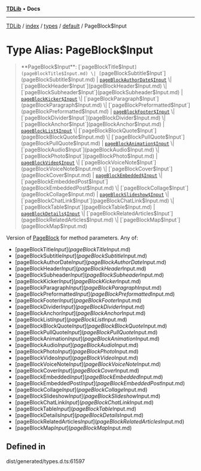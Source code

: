 [**TDLib**](../../../../../../README.md) • **Docs**

***

[TDLib](../../../../../../modules.md) / [index](../../../../../README.md) / [types](../../../README.md) / [default](../README.md) / PageBlock$Input

# Type Alias: PageBlock$Input

> **PageBlock$Input**: [`pageBlockTitle$Input`](pageBlockTitle$Input.md) \| [`pageBlockSubtitle$Input`](pageBlockSubtitle$Input.md) \| [`pageBlockAuthorDate$Input`](pageBlockAuthorDate$Input.md) \| [`pageBlockHeader$Input`](pageBlockHeader$Input.md) \| [`pageBlockSubheader$Input`](pageBlockSubheader$Input.md) \| [`pageBlockKicker$Input`](pageBlockKicker$Input.md) \| [`pageBlockParagraph$Input`](pageBlockParagraph$Input.md) \| [`pageBlockPreformatted$Input`](pageBlockPreformatted$Input.md) \| [`pageBlockFooter$Input`](pageBlockFooter$Input.md) \| [`pageBlockDivider$Input`](pageBlockDivider$Input.md) \| [`pageBlockAnchor$Input`](pageBlockAnchor$Input.md) \| [`pageBlockList$Input`](pageBlockList$Input.md) \| [`pageBlockBlockQuote$Input`](pageBlockBlockQuote$Input.md) \| [`pageBlockPullQuote$Input`](pageBlockPullQuote$Input.md) \| [`pageBlockAnimation$Input`](pageBlockAnimation$Input.md) \| [`pageBlockAudio$Input`](pageBlockAudio$Input.md) \| [`pageBlockPhoto$Input`](pageBlockPhoto$Input.md) \| [`pageBlockVideo$Input`](pageBlockVideo$Input.md) \| [`pageBlockVoiceNote$Input`](pageBlockVoiceNote$Input.md) \| [`pageBlockCover$Input`](pageBlockCover$Input.md) \| [`pageBlockEmbedded$Input`](pageBlockEmbedded$Input.md) \| [`pageBlockEmbeddedPost$Input`](pageBlockEmbeddedPost$Input.md) \| [`pageBlockCollage$Input`](pageBlockCollage$Input.md) \| [`pageBlockSlideshow$Input`](pageBlockSlideshow$Input.md) \| [`pageBlockChatLink$Input`](pageBlockChatLink$Input.md) \| [`pageBlockTable$Input`](pageBlockTable$Input.md) \| [`pageBlockDetails$Input`](pageBlockDetails$Input.md) \| [`pageBlockRelatedArticles$Input`](pageBlockRelatedArticles$Input.md) \| [`pageBlockMap$Input`](pageBlockMap$Input.md)

Version of [PageBlock](PageBlock.md) for method parameters.
Any of:
- [pageBlockTitle$Input](pageBlockTitle$Input.md)
- [pageBlockSubtitle$Input](pageBlockSubtitle$Input.md)
- [pageBlockAuthorDate$Input](pageBlockAuthorDate$Input.md)
- [pageBlockHeader$Input](pageBlockHeader$Input.md)
- [pageBlockSubheader$Input](pageBlockSubheader$Input.md)
- [pageBlockKicker$Input](pageBlockKicker$Input.md)
- [pageBlockParagraph$Input](pageBlockParagraph$Input.md)
- [pageBlockPreformatted$Input](pageBlockPreformatted$Input.md)
- [pageBlockFooter$Input](pageBlockFooter$Input.md)
- [pageBlockDivider$Input](pageBlockDivider$Input.md)
- [pageBlockAnchor$Input](pageBlockAnchor$Input.md)
- [pageBlockList$Input](pageBlockList$Input.md)
- [pageBlockBlockQuote$Input](pageBlockBlockQuote$Input.md)
- [pageBlockPullQuote$Input](pageBlockPullQuote$Input.md)
- [pageBlockAnimation$Input](pageBlockAnimation$Input.md)
- [pageBlockAudio$Input](pageBlockAudio$Input.md)
- [pageBlockPhoto$Input](pageBlockPhoto$Input.md)
- [pageBlockVideo$Input](pageBlockVideo$Input.md)
- [pageBlockVoiceNote$Input](pageBlockVoiceNote$Input.md)
- [pageBlockCover$Input](pageBlockCover$Input.md)
- [pageBlockEmbedded$Input](pageBlockEmbedded$Input.md)
- [pageBlockEmbeddedPost$Input](pageBlockEmbeddedPost$Input.md)
- [pageBlockCollage$Input](pageBlockCollage$Input.md)
- [pageBlockSlideshow$Input](pageBlockSlideshow$Input.md)
- [pageBlockChatLink$Input](pageBlockChatLink$Input.md)
- [pageBlockTable$Input](pageBlockTable$Input.md)
- [pageBlockDetails$Input](pageBlockDetails$Input.md)
- [pageBlockRelatedArticles$Input](pageBlockRelatedArticles$Input.md)
- [pageBlockMap$Input](pageBlockMap$Input.md)

## Defined in

dist/generated/types.d.ts:61597
